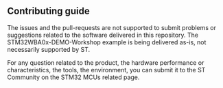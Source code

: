 ## Contributing guide

The issues and the pull-requests are not supported to submit problems or suggestions related to the software delivered in this repository. The STM32WBA0x-DEMO-Workshop example is being delivered as-is, not necessarily supported by ST.

For any question related to the product, the hardware performance or characteristics, the tools, the environment, you can submit it to the ST Community on the STM32 MCUs related page.
